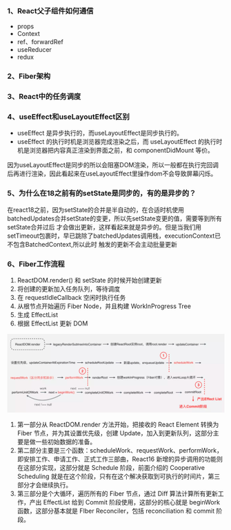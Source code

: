 ### 1、React父子组件如何通信
- props
- Context
- ref、forwardRef
- useReducer
- redux
### 2、Fiber架构

### 3、React中的任务调度

### 4、useEffect和useLayoutEffect区别
- useEffect 是异步执行的，而useLayoutEffect是同步执行的。
- useEffect 的执行时机是浏览器完成渲染之后，而 useLayoutEffect 的执行时机是浏览器把内容真正渲染到界面之前，和 componentDidMount 等价。

因为useLayoutEffect是同步的所以会阻塞DOM渲染，所以一般都在执行完回调后再进行渲染，因此看起来在useLayoutEffect里操作dom不会导致屏幕闪烁。

### 5、为什么在18之前有的setState是同步的，有的是异步的？
在react18之前，因为setState的合并是半自动的，在合适时机使用batchedUpdates合并setState的变更，所以先setState变更的值，需要等到所有setState合并过后
才会做出更新，这样看起来就是异步的。但是当我们用setTimeout包裹时，早已跳除了batchedUpdates调用栈，executionContext已不包含BatchedContext,所以此时
触发的更新不会主动批量更新

### 6、Fiber工作流程
1. ReactDOM.render() 和 setState 的时候开始创建更新
2. 将创建的更新加入任务队列，等待调度
3. 在 requestIdleCallback 空闲时执行任务
4. 从根节点开始遍历 Fiber Node，并且构建 WorkInProgress Tree
5. 生成 EffectList
6. 根据 EffectList 更新 DOM

![img.png](image/img_5.png)

1. 第一部分从 ReactDOM.render 方法开始，把接收的 React Element 转换为 Fiber 节点，并为其设置优先级，创建 Update，加入到更新队列，这部分主要是做一些初始数据的准备。
2. 第二部分主要是三个函数：scheduleWork、requestWork、performWork，即安排工作、申请工作、正式工作三部曲，React16 新增的异步调用的功能则在这部分实现，这部分就是 Schedule 阶段，前面介绍的 Cooperative Scheduling 就是在这个阶段，只有在这个解决获取到可执行的时间片，第三部分才会继续执行。
3. 第三部分是个大循环，遍历所有的 Fiber 节点，通过 Diff 算法计算所有更新工作，产出 EffectList 给到 Commit 阶段使用，这部分的核心就是 beginWork 函数，这部分基本就是 FIber Reconciler，包括 reconciliation 和 commit 阶段。

